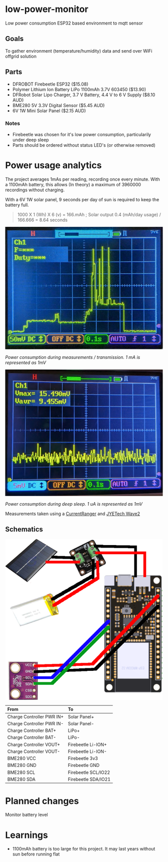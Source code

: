 # low-power-monitor
Low power consumption ESP32 based environment to mqtt sensor

## Goals
To gather environment (temperature/humidity) data and send over WiFi offgrid solution

## Parts
* DFROBOT Firebeetle ESP32 ($15.08)
* Polymer Lithium Ion Battery LiPo 1100mAh 3.7V 603450 ($13.90)
* DFRobot Solar Lipo Charger, 3.7 V Battery, 4.4 V to 6 V Supply ($8.10 AUD)
* BME280 5V 3.3V Digital Sensor ($5.45 AUD)
* 6V 1W Mini Solar Panel ($2.15 AUD)

### Notes
* Firebeetle was chosen for it's low power consumption, particularily under deep sleep
* Parts should be ordered without status LED's (or otherwise removed) 

# Power usage analytics
The project averages 1mAs per reading, recording once every minute.
With a 1100mAh battery, this allows (In theory) a maximum of 3960000 recordings without charging.

With a 6V 1W solar panel, 9 seconds per day of sun is required to keep the battery full.
> 1000 X 1 (Wh) X 6 (v) = 166.mAh ; Solar output
> 0.4 (mAh/day usage) / 166.666 = 8.64 seconds

![Power Consumpion during measurement/transmission](usage.png?raw=true "Power Consumption during measurement/transmission")

_Power consumption during measurements / transmission. 1 mA is represented as 1mV_

![Power Consumpion during deep-sleep](deep-sleep.png?raw=true "Power Consumption during deep sleep")

_Power consumption during deep sleep. 1 uA is represented as 1mV_

Measurements taken using a [CurrentRanger](https://lowpowerlab.com/shop/product/152) and [JYETech Wave2](https://jyetech.com/wave2-2-channel-portable-oscilloscope/)

## Schematics
![High Level Connectivity](high-level-connectivity.png?raw=true "High level connectivity")

|         From              |           To              |
|:---                       |           :---            |
| Charge Controller PWR IN+ | Solar Panel+              |
| Charge Controller PWR IN- | Solar Panel-              |
| Charge Controller BAT+    | LiPo+                     |
| Charge Controller BAT-    | LiPo-                     |
| Charge Controller VOUT+   | Firebeetle Li-ION+        |
| Charge Controller VOUT-   | Firebeetle Li-ION-        |
| BME280 VCC                | Firebeetle 3v3            |
| BME280 GND                | Firebeetle GND            |
| BME280 SCL                | Firebeetle SCL/IO22       |
| BME280 SDA                | Firebeetle SDA/IO21       |

# Planned changes
Monitor battery level

# Learnings
* 1100mAh battery is too large for this project. It may last years without sun before running flat
